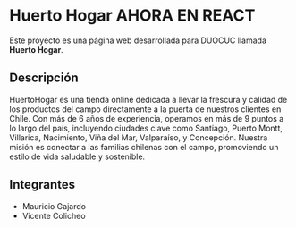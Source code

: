 # Huerto Hogar AHORA EN REACT

Este proyecto es una página web desarrollada para DUOCUC llamada **Huerto Hogar**.

## Descripción
HuertoHogar es una tienda online dedicada a llevar la frescura y calidad de los productos del campo 
directamente a la puerta de nuestros clientes en Chile. Con más de 6 años de experiencia, operamos 
en  más  de  9  puntos  a  lo  largo  del  país,  incluyendo  ciudades  clave  como  Santiago,  Puerto  Montt, 
Villarica,  Nacimiento,  Viña  del  Mar,  Valparaíso,  y  Concepción.  Nuestra  misión  es  conectar  a  las 
familias chilenas con el campo, promoviendo un estilo de vida saludable y sostenible.

## Integrantes
- Mauricio Gajardo
- Vicente Colicheo
